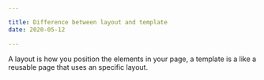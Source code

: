 ```yaml
---

title: Difference between layout and template
date: 2020-05-12

---
```


A layout is how you position the elements in your page, a template is a like a reusable page that uses an specific layout.
